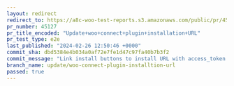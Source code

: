 ```yaml
---
layout: redirect
redirect_to: https://a8c-woo-test-reports.s3.amazonaws.com/public/pr/45127/e2e/index.html
pr_number: 45127
pr_title_encoded: "Update+woo+connect+plugin+installation+URL"
pr_test_type: e2e
last_published: "2024-02-26 12:50:46 +0000"
commit_sha: dbd5384e4b034a0af72e7fe1d47c97fa40b7b3f2
commit_message: "Link install buttons to install URL with access_token and secret."
branch_name: update/woo-connect-plugin-installtion-url
passed: true
---
```


